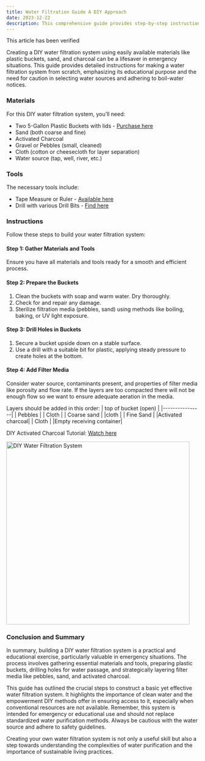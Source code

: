 ```yaml
---
title: Water Filtration Guide A DIY Approach 
date: 2023-12-22
description: This comprehensive guide provides step-by-step instructions to create an effective water filtration system using simple materials. Ideal for emergency situations, it emphasizes the importance of clean water and the role of DIY solutions in achieving it.
---
```


This article has been verified <i class="fas fa-check"></i>

Creating a DIY water filtration system using easily available materials like plastic buckets, sand, and charcoal can be a lifesaver in emergency situations. This guide provides detailed instructions for making a water filtration system from scratch, emphasizing its educational purpose and the need for caution in selecting water sources and adhering to boil-water notices.

### Materials

For this DIY water filtration system, you’ll need:

* Two 5-Gallon Plastic Buckets with lids - [Purchase here](https://www.amazon.ca/SeaChoice-Gallon-Plastic-Bucket-90120/dp/B002IZFOGK/ref=sr_1_20?keywords=food+safe+plastic+bucket+5+gallon&amp;sr=8-20&_encoding=UTF8&tag=ecoscotia-20&linkCode=ur2&linkId=fe9d5ce49a146062285afbe5b9024863&camp=15121&creative=330641)
* Sand (both coarse and fine)
* Activated Charcoal
* Gravel or Pebbles (small, cleaned)
* Cloth (cotton or cheesecloth for layer separation)
* Water source (tap, well, river, etc.)

### Tools

The necessary tools include:

* Tape Measure or Ruler - [Available here](https://www.amazon.ca/CRAFTSMAN-Tape-Measure-Compact-CMHT37443S/dp/B0BVXXLP3T/ref=sr_1_11?crid=5LO4M8OOEVF9&amp;keywords=tape+measure&amp;qid=1704071514&amp;sprefix=tape+measure%252Caps%252C129&amp;sr=8-11&_encoding=UTF8&tag=ecoscotia-20&linkCode=ur2&linkId=d0445a833208442d3393286b0a9e8803&camp=15121&creative=330641)
* Drill with various Drill Bits - [Find here](https://www.amazon.ca/DEWALT-DCD701-DCD701B-Brushless-Cordless/dp/B07TWK3MX5/ref=sr_1_17?crid=2LDQO4WH6SDIJ&amp;keywords=dewalt+drill&amp;qid=1704071861&amp;sprefix=dewalt+drill%252Caps%252C118&amp;sr=8-17&_encoding=UTF8&tag=ecoscotia-20&linkCode=ur2&linkId=0359a4713e256d79cfc026383f6b70cc&camp=15121&creative=330641)

### Instructions

Follow these steps to build your water filtration system:

#### Step 1: Gather Materials and Tools
Ensure you have all materials and tools ready for a smooth and efficient process.

#### Step 2: Prepare the Buckets
1. Clean the buckets with soap and warm water. Dry thoroughly.
2. Check for and repair any damage.
3. Sterilize filtration media (pebbles, sand) using methods like boiling, baking, or UV light exposure.

#### Step 3: Drill Holes in Buckets
1. Secure a bucket upside down on a stable surface.
2. Use a drill with a suitable bit for plastic, applying steady pressure to create holes at the bottom.

#### Step 4: Add Filter Media
Consider water source, contaminants present, and properties of filter media like porosity and flow rate. If the layers are too compacted there will not be enough flow so we want to ensure adequate aeration in the media. 

Layers should be added in this order:
| top of bucket (open) |
|----------------|
| Pebbles |
| Cloth |
| Coarse sand |
|cloth |
| Fine Sand |
|Activated charcoal|
| Cloth |
|Empty receiving container|

DIY Activated Charcoal Tutorial: [Watch here](https://www.youtube.com/watch?v=URSXs6eAguA)

<img src="../../../../news/images/two-5-gallon-white-plastic-buckets-stacked-neatly-on-top-of-each-other-with-water-pouring-into-the-top,-neutral-product-background.jpeg" alt="DIY Water Filtration System" width="480">

### Conclusion and Summary

In summary, building a DIY water filtration system is a practical and educational exercise, particularly valuable in emergency situations. The process involves gathering essential materials and tools, preparing plastic buckets, drilling holes for water passage, and strategically layering filter media like pebbles, sand, and activated charcoal.

This guide has outlined the crucial steps to construct a basic yet effective water filtration system. It highlights the importance of clean water and the empowerment DIY methods offer in ensuring access to it, especially when conventional resources are not available. Remember, this system is intended for emergency or educational use and should not replace standardized water purification methods. Always be cautious with the water source and adhere to safety guidelines.

Creating your own water filtration system is not only a useful skill but also a step towards understanding the complexities of water purification and the importance of sustainable living practices.


